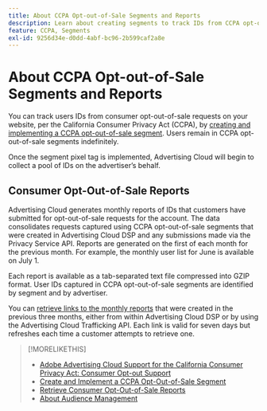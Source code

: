 ```yaml
---
title: About CCPA Opt-out-of-Sale Segments and Reports
description: Learn about creating segments to track IDs from CCPA opt-out-of-sale requests and how to retrieve reports of the IDs.
feature: CCPA, Segments
exl-id: 9256d34e-d0dd-4abf-bc96-2b599caf2a8e
---
```

# About CCPA Opt-out-of-Sale Segments and Reports

You can track users IDs from consumer opt-out-of-sale requests on your website, per the California Consumer Privacy Act (CCPA), by [creating and implementing a CCPA opt-out-of-sale segment](ccpa-opt-out-segment-create.md). Users remain in CCPA opt-out-of-sale segments indefinitely.

Once the segment pixel tag is implemented, Advertising Cloud will begin to collect a pool of IDs on the advertiser’s behalf.

## Consumer Opt-Out-of-Sale Reports

Advertising Cloud generates monthly reports of IDs that customers have submitted for opt-out-of-sale requests for the account. The data consolidates requests captured using CCPA opt-out-of-sale segments that were created in Advertising Cloud DSP and any submissions made via the Privacy Service API.  Reports are generated on the first of each month for the previous month. For example, the monthly user list for June is available on July 1.

Each report is available as a tab-separated text file compressed into GZIP format. User IDs captured in CCPA opt-out-of-sale segments are identified by segment and by advertiser.

You can [retrieve links to the monthly reports](ccpa-opt-out-segment-report-retrieve.md) that were created in the previous three months, either from within Advertising Cloud DSP or by using the Advertising Cloud Trafficking API. Each link is valid for seven days but refreshes each time a customer attempts to retrieve one.

>[!MORELIKETHIS]
>
>* [Adobe Advertising Cloud Support for the California Consumer Privacy Act: Consumer Opt-out Support](https://experienceleague.adobe.com/docs/advertising-cloud/privacy/ad-cloud-ccpa-opt-out-of-sale.html)
>* [Create and Implement a CCPA Opt-Out-of-Sale Segment](ccpa-opt-out-segment-create.md)
>* [Retrieve Consumer Opt-Out-of-Sale Reports](ccpa-opt-out-segment-report-retrieve.md)
>* [About Audience Management](audience-about.md)
